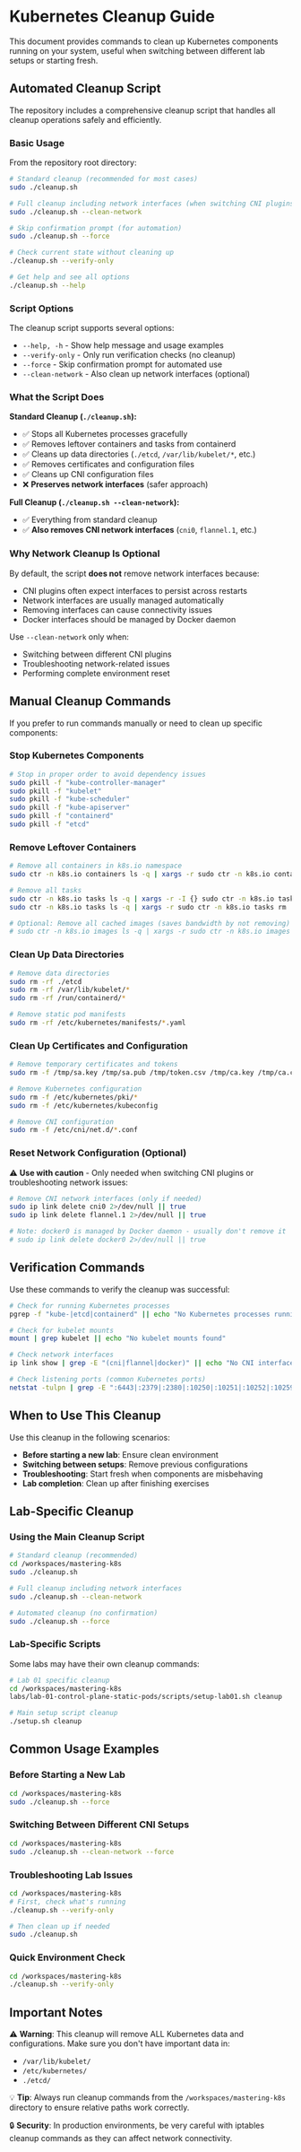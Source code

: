 # Kubernetes Cleanup Guide

This document provides commands to clean up Kubernetes components running on your system, useful when switching between different lab setups or starting fresh.

## Automated Cleanup Script

The repository includes a comprehensive cleanup script that handles all cleanup operations safely and efficiently.

### Basic Usage

From the repository root directory:

```bash
# Standard cleanup (recommended for most cases)
sudo ./cleanup.sh

# Full cleanup including network interfaces (when switching CNI plugins)
sudo ./cleanup.sh --clean-network

# Skip confirmation prompt (for automation)
sudo ./cleanup.sh --force

# Check current state without cleaning up
./cleanup.sh --verify-only

# Get help and see all options
./cleanup.sh --help
```

### Script Options

The cleanup script supports several options:

- `--help, -h` - Show help message and usage examples
- `--verify-only` - Only run verification checks (no cleanup)
- `--force` - Skip confirmation prompt for automated use
- `--clean-network` - Also clean up network interfaces (optional)

### What the Script Does

**Standard Cleanup (`./cleanup.sh`):**
- ✅ Stops all Kubernetes processes gracefully
- ✅ Removes leftover containers and tasks from containerd
- ✅ Cleans up data directories (`./etcd`, `/var/lib/kubelet/*`, etc.)
- ✅ Removes certificates and configuration files
- ✅ Cleans up CNI configuration files
- ❌ **Preserves network interfaces** (safer approach)

**Full Cleanup (`./cleanup.sh --clean-network`):**
- ✅ Everything from standard cleanup
- ✅ **Also removes CNI network interfaces** (`cni0`, `flannel.1`, etc.)

### Why Network Cleanup Is Optional

By default, the script **does not** remove network interfaces because:
- CNI plugins often expect interfaces to persist across restarts
- Network interfaces are usually managed automatically
- Removing interfaces can cause connectivity issues
- Docker interfaces should be managed by Docker daemon

Use `--clean-network` only when:
- Switching between different CNI plugins
- Troubleshooting network-related issues
- Performing complete environment reset

## Manual Cleanup Commands

If you prefer to run commands manually or need to clean up specific components:

### Stop Kubernetes Components

```bash
# Stop in proper order to avoid dependency issues
sudo pkill -f "kube-controller-manager"
sudo pkill -f "kubelet" 
sudo pkill -f "kube-scheduler"
sudo pkill -f "kube-apiserver"
sudo pkill -f "containerd"
sudo pkill -f "etcd"
```

### Remove Leftover Containers

```bash
# Remove all containers in k8s.io namespace
sudo ctr -n k8s.io containers ls -q | xargs -r sudo ctr -n k8s.io containers rm

# Remove all tasks
sudo ctr -n k8s.io tasks ls -q | xargs -r -I {} sudo ctr -n k8s.io tasks kill {}
sudo ctr -n k8s.io tasks ls -q | xargs -r sudo ctr -n k8s.io tasks rm

# Optional: Remove all cached images (saves bandwidth by not removing)
# sudo ctr -n k8s.io images ls -q | xargs -r sudo ctr -n k8s.io images rm
```

### Clean Up Data Directories

```bash
# Remove data directories
sudo rm -rf ./etcd
sudo rm -rf /var/lib/kubelet/*
sudo rm -rf /run/containerd/*

# Remove static pod manifests
sudo rm -rf /etc/kubernetes/manifests/*.yaml
```

### Clean Up Certificates and Configuration

```bash
# Remove temporary certificates and tokens
sudo rm -f /tmp/sa.key /tmp/sa.pub /tmp/token.csv /tmp/ca.key /tmp/ca.crt

# Remove Kubernetes configuration
sudo rm -f /etc/kubernetes/pki/*
sudo rm -f /etc/kubernetes/kubeconfig

# Remove CNI configuration
sudo rm -f /etc/cni/net.d/*.conf
```

### Reset Network Configuration (Optional)

⚠️ **Use with caution** - Only needed when switching CNI plugins or troubleshooting network issues:

```bash
# Remove CNI network interfaces (only if needed)
sudo ip link delete cni0 2>/dev/null || true
sudo ip link delete flannel.1 2>/dev/null || true

# Note: docker0 is managed by Docker daemon - usually don't remove it
# sudo ip link delete docker0 2>/dev/null || true
```

## Verification Commands

Use these commands to verify the cleanup was successful:

```bash
# Check for running Kubernetes processes
pgrep -f "kube-|etcd|containerd" || echo "No Kubernetes processes running"

# Check for kubelet mounts
mount | grep kubelet || echo "No kubelet mounts found"

# Check network interfaces
ip link show | grep -E "(cni|flannel|docker)" || echo "No CNI interfaces found"

# Check listening ports (common Kubernetes ports)
netstat -tulpn | grep -E ":6443|:2379|:2380|:10250|:10251|:10252|:10259|:10257" || echo "No Kubernetes ports listening"
```

## When to Use This Cleanup

Use this cleanup in the following scenarios:

- **Before starting a new lab**: Ensure clean environment
- **Switching between setups**: Remove previous configurations
- **Troubleshooting**: Start fresh when components are misbehaving
- **Lab completion**: Clean up after finishing exercises

## Lab-Specific Cleanup

### Using the Main Cleanup Script

```bash
# Standard cleanup (recommended)
cd /workspaces/mastering-k8s
sudo ./cleanup.sh

# Full cleanup including network interfaces
sudo ./cleanup.sh --clean-network

# Automated cleanup (no confirmation)
sudo ./cleanup.sh --force
```

### Lab-Specific Scripts

Some labs may have their own cleanup commands:

```bash
# Lab 01 specific cleanup
cd /workspaces/mastering-k8s
labs/lab-01-control-plane-static-pods/scripts/setup-lab01.sh cleanup

# Main setup script cleanup
./setup.sh cleanup
```

## Common Usage Examples

### Before Starting a New Lab

```bash
cd /workspaces/mastering-k8s
sudo ./cleanup.sh --force
```

### Switching Between Different CNI Setups

```bash
cd /workspaces/mastering-k8s
sudo ./cleanup.sh --clean-network --force
```

### Troubleshooting Lab Issues

```bash
cd /workspaces/mastering-k8s
# First, check what's running
./cleanup.sh --verify-only

# Then clean up if needed
sudo ./cleanup.sh
```

### Quick Environment Check

```bash
cd /workspaces/mastering-k8s
./cleanup.sh --verify-only
```

## Important Notes

⚠️ **Warning**: This cleanup will remove ALL Kubernetes data and configurations. Make sure you don't have important data in:
- `/var/lib/kubelet/`
- `/etc/kubernetes/`
- `./etcd/`

💡 **Tip**: Always run cleanup commands from the `/workspaces/mastering-k8s` directory to ensure relative paths work correctly.

🔒 **Security**: In production environments, be very careful with iptables cleanup commands as they can affect network connectivity.
